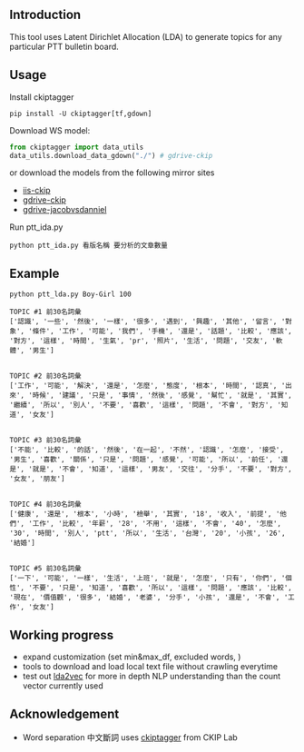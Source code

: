 ## Introduction

This tool uses Latent Dirichlet Allocation (LDA) to generate topics for any particular PTT bulletin board.

## Usage

Install ckiptagger
```
pip install -U ckiptagger[tf,gdown]
```

Download WS model:
```python
from ckiptagger import data_utils
data_utils.download_data_gdown("./") # gdrive-ckip
```
or download the models from the following mirror sites
- [iis-ckip](http://ckip.iis.sinica.edu.tw/data/ckiptagger/data.zip)
- [gdrive-ckip](https://drive.google.com/drive/folders/105IKCb88evUyLKlLondvDBoh7Dy_I1tm)
- [gdrive-jacobvsdanniel](https://drive.google.com/drive/folders/15BDjL2IaX3eYdFVzT422VwCb743Hrbi3)

Run ptt_ida.py
```
python ptt_ida.py 看版名稱 要分析的文章數量
```
## Example
```
python ptt_lda.py Boy-Girl 100
```

```
TOPIC #1 前30名詞彙
['認識', '一些', '然後', '一樣', '很多', '遇到', '興趣', '其他', '留言', '對象', '條件', '工作', '可能', '我們', '手機', '還是', '話題', '比較', '應該', '對方', '這樣', '時間', '生氣', 'pr', '照片', '生活', '問題', '交友', '軟體', '男生']


TOPIC #2 前30名詞彙
['工作', '可能', '解決', '還是', '怎麼', '態度', '根本', '時間', '認真', '出來', '時候', '建議', '只是', '事情', '然後', '感覺', '幫忙', '就是', '其實', '繼續', '所以', '別人', '不要', '喜歡', '這樣', '問題', '不會', '對方', '知道', '女友']


TOPIC #3 前30名詞彙
['不能', '比較', '的話', '然後', '在一起', '不然', '認識', '怎麼', '接受', '男生', '喜歡', '關係', '只是', '問題', '感覺', '可能', '所以', '前任', '還是', '就是', '不會', '知道', '這樣', '男友', '交往', '分手', '不要', '對方', '女友', '朋友']


TOPIC #4 前30名詞彙
['健康', '還是', '根本', '小時', '檢舉', '其實', '18', '收入', '前提', '他們', '工作', '比較', '年薪', '28', '不用', '這樣', '不會', '40', '怎麼', '30', '時間', '別人', 'ptt', '所以', '生活', '台灣', '20', '小孩', '26', '結婚']


TOPIC #5 前30名詞彙
['一下', '可能', '一樣', '生活', '上班', '就是', '怎麼', '只有', '你們', '個性', '不要', '只是', '知道', '喜歡', '所以', '這樣', '問題', '應該', '比較', '現在', '價值觀', '很多', '結婚', '老婆', '分手', '小孩', '還是', '不會', '工作', '女友']
```


## Working progress
- expand customization (set min&max_df, excluded words, )
- tools to download and load local text file without crawling everytime
- test out [lda2vec](https://github.com/cemoody/lda2vec) for more in depth NLP understanding than the count vector currently used 


## Acknowledgement
- Word separation 中文斷詞 uses [ckiptagger](https://github.com/ckiplab/ckiptagger) from CKIP Lab
